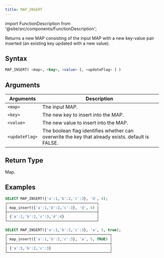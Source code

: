 ```yaml
---
title: MAP_INSERT
---
```

import FunctionDescription from '@site/src/components/FunctionDescription';

<FunctionDescription description="Introduced or updated: v1.2.654"/>

Returns a new MAP consisting of the input MAP with a new key-value pair inserted (an existing key updated with a new value).

## Syntax

```sql
MAP_INSERT( <map>, <key>, <value> [, <updateFlag> ] )
```

## Arguments

| Arguments      | Description                                                                                      |
|----------------|--------------------------------------------------------------------------------------------------|
| `<map>`        | The input MAP.                                                                                   |
| `<key>`        | The new key to insert into the MAP.                                                              |
| `<value>`      | The new value to insert into the MAP.                                                            |
| `<updateFlag>` | The boolean flag identifies whether can overwrite the key that already exists. default is FALSE. |

## Return Type

Map.

## Examples

```sql
SELECT MAP_INSERT({'a':1,'b':2,'c':3}, 'd', 4);
┌─────────────────────────────────────────┐
│ map_insert({'a':1,'b':2,'c':3}, 'd', 4) │
├─────────────────────────────────────────┤
│ {'a':1,'b':2,'c':3,'d':4}               │
└─────────────────────────────────────────┘

SELECT MAP_INSERT({'a':1,'b':2,'c':3}, 'a', 5, true);
┌───────────────────────────────────────────────┐
│ map_insert({'a':1,'b':2,'c':3}, 'a', 5, TRUE) │
├───────────────────────────────────────────────┤
│ {'a':5,'b':2,'c':3}                           │
└───────────────────────────────────────────────┘
```
